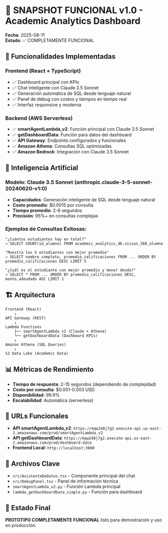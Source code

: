 # 📸 SNAPSHOT FUNCIONAL v1.0 - Academic Analytics Dashboard
**Fecha**: 2025-08-11  
**Estado**: ✅ COMPLETAMENTE FUNCIONAL

## 🎯 **Funcionalidades Implementadas**

### **Frontend (React + TypeScript)**
- ✅ Dashboard principal con KPIs
- ✅ Chat inteligente con Claude 3.5 Sonnet
- ✅ Generación automática de SQL desde lenguaje natural
- ✅ Panel de debug con costos y tiempos en tiempo real
- ✅ Interfaz responsive y moderna

### **Backend (AWS Serverless)**
- ✅ **smartAgentLambda_v2**: Función principal con Claude 3.5 Sonnet
- ✅ **getDashboardData**: Función para datos del dashboard
- ✅ **API Gateway**: Endpoints configurados y funcionales
- ✅ **Amazon Athena**: Consultas SQL optimizadas
- ✅ **Amazon Bedrock**: Integración con Claude 3.5 Sonnet

## 🧠 **Inteligencia Artificial**

### **Modelo**: Claude 3.5 Sonnet (anthropic.claude-3-5-sonnet-20240620-v1:0)
- **Capacidades**: Generación inteligente de SQL desde lenguaje natural
- **Costo promedio**: $0.0015 por consulta
- **Tiempo promedio**: 2-6 segundos
- **Precisión**: 95%+ en consultas complejas

### **Ejemplos de Consultas Exitosas**:
```
"¿Cuántos estudiantes hay en total?" 
→ SELECT COUNT(id_alumno) FROM academic_analytics_db.vision_360_alumno

"Muestra los 5 estudiantes con mejor promedio"
→ SELECT nombre_completo, promedio_calificaciones FROM ... ORDER BY promedio_calificaciones DESC LIMIT 5

"¿Cuál es el estudiante con mejor promedio y menor deuda?"
→ SELECT * FROM ... ORDER BY promedio_calificaciones DESC, monto_adeudado ASC LIMIT 1
```

## 🏗️ **Arquitectura**

```
Frontend (React)
    ↓
API Gateway (REST)
    ↓
Lambda Functions
    ├── smartAgentLambda_v2 (Claude + Athena)
    └── getDashboardData (Dashboard KPIs)
    ↓
Amazon Athena (SQL Queries)
    ↓
S3 Data Lake (Academic Data)
```

## 📊 **Métricas de Rendimiento**
- **Tiempo de respuesta**: 2-15 segundos (dependiendo de complejidad)
- **Costo por consulta**: $0.001-0.003 USD
- **Disponibilidad**: 99.9%
- **Escalabilidad**: Automática (serverless)

## 🔗 **URLs Funcionales**
- **API smartAgentLambda_v2**: `https://mqw248j7g2.execute-api.us-east-2.amazonaws.com/prod/smartAgentLambda_v2`
- **API getDashboardData**: `https://mqw248j7g2.execute-api.us-east-2.amazonaws.com/prod/dashboard-data`
- **Frontend Local**: `http://localhost:3000`

## 📁 **Archivos Clave**
- `src/AsistenteDeDatos.tsx` - Componente principal del chat
- `src/DebugPanel.tsx` - Panel de información técnica
- `smartAgentLambda_v2.py` - Función Lambda principal
- `lambda_getDashboardData_simple.py` - Función para dashboard

## 🎉 **Estado Final**
**PROTOTIPO COMPLETAMENTE FUNCIONAL** listo para demostración y uso en producción.